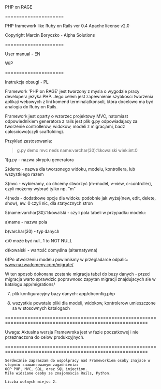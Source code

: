 PHP on RAGE

=====================

PHP framework like Ruby on Rails ver 0.4
Apache license v2.0

Copyright Marcin Boryczko - Alpha Solutions

=====================

User manual - EN

WiP

=====================

Instrukcja obsugi - PL

Framework 'PHP on RAGE' jest tworzony z mysla o wygodzie pracy developera jezyka PHP.
Jego celem jest zapewnienie szybkosci tworzenia aplikaji webowych z lini komend terminala/konsoli,
która docelowo ma być analogia do Ruby on Rails.

Framework jest oparty o wzorzec projektowy MVC, natomiast odpowiednikiem generatora z rails jest plik
g.py odpowiadajacy za tworzenie controllerow, widokow, modeli z migracjami, badz calosciowo(czyli scaffolding).

Przyklad zastosowania:

> g.py  demo  mvc  neds  name:varchar(30):1:kowalski  wiek:int:0

1)g.py - nazwa skryptu generatora

2)demo - nazwa dla tworzonego widoku, modelu, kontrollera, lub wszystkiego razem

3)mvc - wybieramy, co chcemy stworzyć (m-model, v-view, c-controller), czyli możemy wybrać tylko np. "m"

4)neds - dodatkowe opcje dla widoku podobnie jak wyżej(new, edit, delete, show), ew. 0 czyli nic, dla statycznych stron

5)name:varchar(30):1:kowalski  - czyli pola tabeli w przypadku modelu:

  a)name - nazwa pola
    
  b)varchar(30) - typ danych
  
  c)0 może być null, 1 to NOT NULL
  
  d)kowalski - wartość domyślna (alternatywna)
  
6)Po utworzeniu modelu powinnismy w przegladarce odpalic: 
  www.nazwadomeny.com/migrate/ 

W ten sposob dokonana zostanie migracja tabel do bazy danych - przed migracja warto sprawdzic poprawnosc zapytan                  migracji znajdujacych sie w katalogu app/migrations/

7) plik konfiguracyjny bazy danych: app/dbconfig.php

8) wszystkie powstale pliki dla modeli, widokow, kontrolerow umieszczone sa w stosownych katalogach

=========================================================================================================

Uwaga: Aktualna wersja Framewroka jest w fazie poczatkowej i nie przeznaczona do celow produkcyjnych.

=========================================================================================================

    Serdecznie zapraszam do wspolpracy nad Frameworkiem osoby znajace w stopniu zaawansowanym zagadnienia:
    OOP PHP, MVC, SQL, oraz SQL injection.
    Mile widziane osoby ze znajomoscia Rails, Python.
    
    Liczba wolnych miejsc 2.

